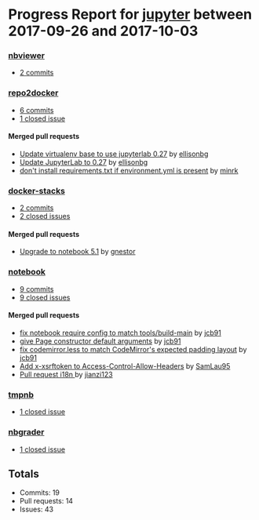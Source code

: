 # Progress Report for [jupyter](https://github.com/jupyter) between 2017-09-26 and 2017-10-03

### [nbviewer](https://github.com/jupyter/nbviewer)
-  [2 commits](https://github.com/jupyter/nbviewer/compare/master@%7B1506398400%7D...master@%7B1507003200%7D)

### [repo2docker](https://github.com/jupyter/repo2docker)
-  [6 commits](https://github.com/jupyter/repo2docker/compare/master@%7B1506398400%7D...master@%7B1507003200%7D)
-  [1 closed issue](https://github.com/jupyter/repo2docker/issues?utf8=%E2%9C%93&q=is%3Aissue%20closed%3A2017-09-26..2017-10-03)

#### Merged pull requests
- [Update virtualenv base to use jupyterlab 0.27](https://github.com/jupyter/repo2docker/pull/81) by [ellisonbg](https://github.com/ellisonbg)
- [Update JupyterLab to 0.27](https://github.com/jupyter/repo2docker/pull/80) by [ellisonbg](https://github.com/ellisonbg)
- [don't install requirements.txt if environment.yml is present](https://github.com/jupyter/repo2docker/pull/74) by [minrk](https://github.com/minrk)

### [docker-stacks](https://github.com/jupyter/docker-stacks)
-  [2 commits](https://github.com/jupyter/docker-stacks/compare/master@%7B1506398400%7D...master@%7B1507003200%7D)
-  [2 closed issues](https://github.com/jupyter/docker-stacks/issues?utf8=%E2%9C%93&q=is%3Aissue%20closed%3A2017-09-26..2017-10-03)

#### Merged pull requests
- [Upgrade to notebook 5.1](https://github.com/jupyter/docker-stacks/pull/473) by [gnestor](https://github.com/gnestor)

### [notebook](https://github.com/jupyter/notebook)
-  [9 commits](https://github.com/jupyter/notebook/compare/master@%7B1506398400%7D...master@%7B1507003200%7D)
-  [9 closed issues](https://github.com/jupyter/notebook/issues?utf8=%E2%9C%93&q=is%3Aissue%20closed%3A2017-09-26..2017-10-03)

#### Merged pull requests
- [fix notebook require config to match tools/build-main](https://github.com/jupyter/notebook/pull/2888) by [jcb91](https://github.com/jcb91)
- [give Page constructor default arguments](https://github.com/jupyter/notebook/pull/2887) by [jcb91](https://github.com/jcb91)
- [fix codemirror.less to match CodeMirror's expected padding layout](https://github.com/jupyter/notebook/pull/2880) by [jcb91](https://github.com/jcb91)
- [Add x-xsrftoken to Access-Control-Allow-Headers](https://github.com/jupyter/notebook/pull/2876) by [SamLau95](https://github.com/SamLau95)
- [Pull request i18n ](https://github.com/jupyter/notebook/pull/2804) by [jianzi123](https://github.com/jianzi123)

### [tmpnb](https://github.com/jupyter/tmpnb)
-  [1 closed issue](https://github.com/jupyter/tmpnb/issues?utf8=%E2%9C%93&q=is%3Aissue%20closed%3A2017-09-26..2017-10-03)

### [nbgrader](https://github.com/jupyter/nbgrader)
-  [1 closed issue](https://github.com/jupyter/nbgrader/issues?utf8=%E2%9C%93&q=is%3Aissue%20closed%3A2017-09-26..2017-10-03)

## Totals
- Commits: 19
- Pull requests: 14
- Issues: 43
